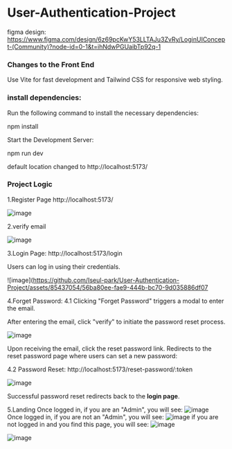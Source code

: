 # User-Authentication-Project

figma design: https://www.figma.com/design/6z69pcKwY53LLTAJu3ZvRy/LoginUIConcept-(Community)?node-id=0-1&t=ihNdwPGUaibTp92q-1

### Changes to the Front End

Use Vite for fast development and Tailwind CSS for responsive web styling.

### install dependencies:

Run the following command to install the necessary dependencies:

npm install

Start the Development Server:

npm run dev

default location changed to
http://localhost:5173/

### Project Logic

1.Register Page
http://localhost:5173/

![image](https://github.com/Iseul-park/User-Authentication-Project/assets/85437054/a5df4c9f-d752-4754-a9f9-9da20b47dc50)

2.verify email

![image](https://github.com/Iseul-park/User-Authentication-Project/assets/85437054/da2d467e-e681-425f-b23c-bd08d6dd8a09)

3.Login Page:
http://localhost:5173/login

Users can log in using their credentials.

![image](https://github.com/Iseul-park/User-Authentication-Project/assets/85437054/56ba80ee-fae9-444b-bc70-9d035886df07

4.Forget Password:
4.1 Clicking "Forget Password" triggers a modal to enter the email.

After entering the email, click "verify" to initiate the password reset process.

![image](https://github.com/Iseul-park/User-Authentication-Project/assets/85437054/d30ef946-4221-43df-9928-1b01af195eaa)

Upon receiving the email, click the reset password link.
Redirects to the reset password page where users can set a new password:

4.2 Password Reset:
http://localhost:5173/reset-password/:token

![image](https://github.com/Iseul-park/User-Authentication-Project/assets/85437054/51baf86c-c587-444d-9b8c-9cafaf7cefed)

Successful password reset redirects back to the **login page**.

5.Landing
Once logged in, if you are an "Admin", you will see:
![image](https://github.com/Iseul-park/User-Authentication-Project/assets/85437054/4b90e55d-7b70-4750-99af-c63008153c92)
Once logged in, if you are not an "Admin", you will see:
![image](https://github.com/Iseul-park/User-Authentication-Project/assets/85437054/f0c97fef-94c8-475b-8cd4-6f47e7864d53)
if you are not logged in and you find this page, you will see:
![image](https://github.com/Iseul-park/User-Authentication-Project/assets/85437054/279e6179-9354-473f-a13b-a728269a2510)

![image](https://github.com/user-attachments/assets/63449c82-43be-41d7-b91e-fab42ffe1b86)
